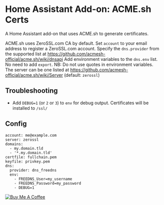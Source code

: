 # Home Assistant Add-on: ACME.sh Certs

A Home Assistant add-on that uses ACME.sh to generate certificates.

ACME.sh uses ZeroSSL.com CA by default.  Set `account` to your email address to register a ZeroSSL.com account.
Specify the `dns.provider` from the supported list at https://github.com/acmesh-official/acme.sh/wiki/dnsapi
Add environment variables to the `dns.env` list.  No need to add `export`.  NB: Do not use quotes in environment variables.
The server can be one listed at https://github.com/acmesh-official/acme.sh/wiki/Server (default: `zerossl`)

## Troubleshooting
- Add `DEBUG=1` (or `2` or `3`) to `env` for debug output. 
Certificates will be installed to `/ssl/`

## Config
```
account: me@example.com
server: zerossl
domains:
  - my.domain.tld
  - '*.my.domain.tld'
certfile: fullchain.pem
keyfile: privkey.pem
dns:
  provider: dns_freedns
  env: 
    - FREEDNS_User=my_username
    - FREEDNS_Password=my_password
    - DEBUG=1
```

<a href="https://www.buymeacoffee.com/wernerhp" target="_blank"><img src="https://www.buymeacoffee.com/assets/img/custom_images/orange_img.png" alt="Buy Me A Coffee" style="height: auto !important;width: auto !important;" ></a>
